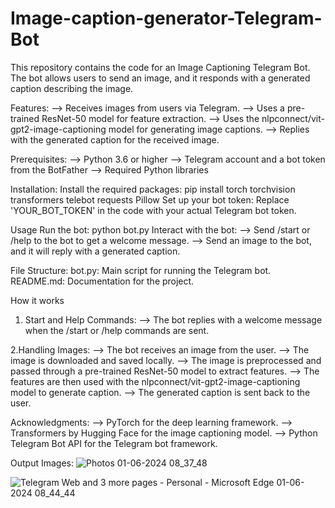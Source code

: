 # Image-caption-generator-Telegram-Bot
This repository contains the code for an Image Captioning Telegram Bot. The bot allows users to send an image, and it responds with a generated caption describing the image.

Features:
--> Receives images from users via Telegram.
--> Uses a pre-trained ResNet-50 model for feature extraction.
--> Uses the nlpconnect/vit-gpt2-image-captioning model for generating image captions.
--> Replies with the generated caption for the received image.

Prerequisites:
--> Python 3.6 or higher
--> Telegram account and a bot token from the BotFather
--> Required Python libraries

Installation:
Install the required packages:
      pip install torch torchvision transformers telebot requests Pillow
Set up your bot token:
      Replace 'YOUR_BOT_TOKEN' in the code with your actual Telegram bot token.

Usage
Run the bot:
      python bot.py
Interact with the bot:
--> Send /start or /help to the bot to get a welcome message.
--> Send an image to the bot, and it will reply with a generated caption.

File Structure:
bot.py: Main script for running the Telegram bot.
README.md: Documentation for the project.

How it works
1. Start and Help Commands:
--> The bot replies with a welcome message when the /start or /help commands are sent.

2.Handling Images:
--> The bot receives an image from the user.
--> The image is downloaded and saved locally.
--> The image is preprocessed and passed through a pre-trained ResNet-50 model to extract features.
--> The features are then used with the nlpconnect/vit-gpt2-image-captioning model to generate caption.
--> The generated caption is sent back to the user.

Acknowledgments:
--> PyTorch for the deep learning framework.
--> Transformers by Hugging Face for the image captioning model.
--> Python Telegram Bot API for the Telegram bot framework.

Output Images:
![Photos 01-06-2024 08_37_48](https://github.com/ReddySaran/Image-caption-generator-Telegram-Bot/assets/116064723/15fd99f4-5ae5-4cf0-ba5b-c59a0b636ab9)


![Telegram Web and 3 more pages - Personal - Microsoft​ Edge 01-06-2024 08_44_44](https://github.com/ReddySaran/Image-caption-generator-Telegram-Bot/assets/116064723/2db91d67-b82e-4d88-857f-7230ac067389)

